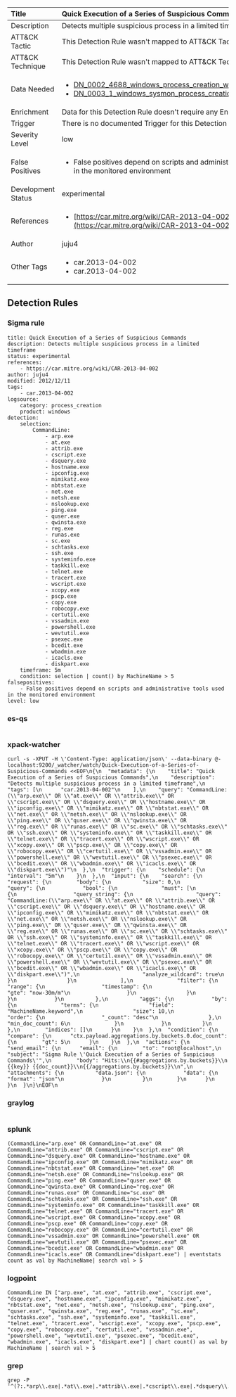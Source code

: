 | Title                | Quick Execution of a Series of Suspicious Commands                                                                                                                                                 |
|:---------------------|:------------------------------------------------------------------------------------------------------------------------------------------------------------|
| Description          | Detects multiple suspicious process in a limited timeframe                                                                                                                                           |
| ATT&amp;CK Tactic    |   This Detection Rule wasn't mapped to ATT&amp;CK Tactic yet  |
| ATT&amp;CK Technique |  This Detection Rule wasn't mapped to ATT&amp;CK Technique yet  |
| Data Needed          | <ul><li>[DN_0002_4688_windows_process_creation_with_commandline](../Data_Needed/DN_0002_4688_windows_process_creation_with_commandline.md)</li><li>[DN_0003_1_windows_sysmon_process_creation](../Data_Needed/DN_0003_1_windows_sysmon_process_creation.md)</li></ul>  |
| Enrichment           |  Data for this Detection Rule doesn't require any Enrichments.  |
| Trigger              |  There is no documented Trigger for this Detection Rule yet  |
| Severity Level       | low |
| False Positives      | <ul><li>False positives depend on scripts and administrative tools used in the monitored environment</li></ul>  |
| Development Status   | experimental |
| References           | <ul><li>[https://car.mitre.org/wiki/CAR-2013-04-002](https://car.mitre.org/wiki/CAR-2013-04-002)</li></ul>  |
| Author               | juju4 |
| Other Tags           | <ul><li>car.2013-04-002</li><li>car.2013-04-002</li></ul> | 

## Detection Rules

### Sigma rule

```
title: Quick Execution of a Series of Suspicious Commands
description: Detects multiple suspicious process in a limited timeframe
status: experimental
references:
    - https://car.mitre.org/wiki/CAR-2013-04-002
author: juju4
modified: 2012/12/11
tags:
    - car.2013-04-002
logsource:
    category: process_creation
    product: windows
detection:
    selection:
        CommandLine:
            - arp.exe
            - at.exe
            - attrib.exe
            - cscript.exe
            - dsquery.exe
            - hostname.exe
            - ipconfig.exe
            - mimikatz.exe
            - nbtstat.exe
            - net.exe
            - netsh.exe
            - nslookup.exe
            - ping.exe
            - quser.exe
            - qwinsta.exe
            - reg.exe
            - runas.exe
            - sc.exe
            - schtasks.exe
            - ssh.exe
            - systeminfo.exe
            - taskkill.exe
            - telnet.exe
            - tracert.exe
            - wscript.exe
            - xcopy.exe
            - pscp.exe
            - copy.exe
            - robocopy.exe
            - certutil.exe
            - vssadmin.exe
            - powershell.exe
            - wevtutil.exe
            - psexec.exe
            - bcedit.exe
            - wbadmin.exe
            - icacls.exe
            - diskpart.exe
    timeframe: 5m
    condition: selection | count() by MachineName > 5
falsepositives:
    - False positives depend on scripts and administrative tools used in the monitored environment
level: low

```





### es-qs
    
```

```


### xpack-watcher
    
```
curl -s -XPUT -H \'Content-Type: application/json\' --data-binary @- localhost:9200/_watcher/watch/Quick-Execution-of-a-Series-of-Suspicious-Commands <<EOF\n{\n  "metadata": {\n    "title": "Quick Execution of a Series of Suspicious Commands",\n    "description": "Detects multiple suspicious process in a limited timeframe",\n    "tags": [\n      "car.2013-04-002"\n    ],\n    "query": "CommandLine:(\\"arp.exe\\" OR \\"at.exe\\" OR \\"attrib.exe\\" OR \\"cscript.exe\\" OR \\"dsquery.exe\\" OR \\"hostname.exe\\" OR \\"ipconfig.exe\\" OR \\"mimikatz.exe\\" OR \\"nbtstat.exe\\" OR \\"net.exe\\" OR \\"netsh.exe\\" OR \\"nslookup.exe\\" OR \\"ping.exe\\" OR \\"quser.exe\\" OR \\"qwinsta.exe\\" OR \\"reg.exe\\" OR \\"runas.exe\\" OR \\"sc.exe\\" OR \\"schtasks.exe\\" OR \\"ssh.exe\\" OR \\"systeminfo.exe\\" OR \\"taskkill.exe\\" OR \\"telnet.exe\\" OR \\"tracert.exe\\" OR \\"wscript.exe\\" OR \\"xcopy.exe\\" OR \\"pscp.exe\\" OR \\"copy.exe\\" OR \\"robocopy.exe\\" OR \\"certutil.exe\\" OR \\"vssadmin.exe\\" OR \\"powershell.exe\\" OR \\"wevtutil.exe\\" OR \\"psexec.exe\\" OR \\"bcedit.exe\\" OR \\"wbadmin.exe\\" OR \\"icacls.exe\\" OR \\"diskpart.exe\\")"\n  },\n  "trigger": {\n    "schedule": {\n      "interval": "5m"\n    }\n  },\n  "input": {\n    "search": {\n      "request": {\n        "body": {\n          "size": 0,\n          "query": {\n            "bool": {\n              "must": [\n                {\n                  "query_string": {\n                    "query": "CommandLine:(\\"arp.exe\\" OR \\"at.exe\\" OR \\"attrib.exe\\" OR \\"cscript.exe\\" OR \\"dsquery.exe\\" OR \\"hostname.exe\\" OR \\"ipconfig.exe\\" OR \\"mimikatz.exe\\" OR \\"nbtstat.exe\\" OR \\"net.exe\\" OR \\"netsh.exe\\" OR \\"nslookup.exe\\" OR \\"ping.exe\\" OR \\"quser.exe\\" OR \\"qwinsta.exe\\" OR \\"reg.exe\\" OR \\"runas.exe\\" OR \\"sc.exe\\" OR \\"schtasks.exe\\" OR \\"ssh.exe\\" OR \\"systeminfo.exe\\" OR \\"taskkill.exe\\" OR \\"telnet.exe\\" OR \\"tracert.exe\\" OR \\"wscript.exe\\" OR \\"xcopy.exe\\" OR \\"pscp.exe\\" OR \\"copy.exe\\" OR \\"robocopy.exe\\" OR \\"certutil.exe\\" OR \\"vssadmin.exe\\" OR \\"powershell.exe\\" OR \\"wevtutil.exe\\" OR \\"psexec.exe\\" OR \\"bcedit.exe\\" OR \\"wbadmin.exe\\" OR \\"icacls.exe\\" OR \\"diskpart.exe\\")",\n                    "analyze_wildcard": true\n                  }\n                }\n              ],\n              "filter": {\n                "range": {\n                  "timestamp": {\n                    "gte": "now-30m/m"\n                  }\n                }\n              }\n            }\n          },\n          "aggs": {\n            "by": {\n              "terms": {\n                "field": "MachineName.keyword",\n                "size": 10,\n                "order": {\n                  "_count": "desc"\n                },\n                "min_doc_count": 6\n              }\n            }\n          }\n        },\n        "indices": []\n      }\n    }\n  },\n  "condition": {\n    "compare": {\n      "ctx.payload.aggregations.by.buckets.0.doc_count": {\n        "gt": 5\n      }\n    }\n  },\n  "actions": {\n    "send_email": {\n      "email": {\n        "to": "root@localhost",\n        "subject": "Sigma Rule \'Quick Execution of a Series of Suspicious Commands\'",\n        "body": "Hits:\\n{{#aggregations.by.buckets}}\\n {{key}} {{doc_count}}\\n{{/aggregations.by.buckets}}\\n",\n        "attachments": {\n          "data.json": {\n            "data": {\n              "format": "json"\n            }\n          }\n        }\n      }\n    }\n  }\n}\nEOF\n
```


### graylog
    
```

```


### splunk
    
```
(CommandLine="arp.exe" OR CommandLine="at.exe" OR CommandLine="attrib.exe" OR CommandLine="cscript.exe" OR CommandLine="dsquery.exe" OR CommandLine="hostname.exe" OR CommandLine="ipconfig.exe" OR CommandLine="mimikatz.exe" OR CommandLine="nbtstat.exe" OR CommandLine="net.exe" OR CommandLine="netsh.exe" OR CommandLine="nslookup.exe" OR CommandLine="ping.exe" OR CommandLine="quser.exe" OR CommandLine="qwinsta.exe" OR CommandLine="reg.exe" OR CommandLine="runas.exe" OR CommandLine="sc.exe" OR CommandLine="schtasks.exe" OR CommandLine="ssh.exe" OR CommandLine="systeminfo.exe" OR CommandLine="taskkill.exe" OR CommandLine="telnet.exe" OR CommandLine="tracert.exe" OR CommandLine="wscript.exe" OR CommandLine="xcopy.exe" OR CommandLine="pscp.exe" OR CommandLine="copy.exe" OR CommandLine="robocopy.exe" OR CommandLine="certutil.exe" OR CommandLine="vssadmin.exe" OR CommandLine="powershell.exe" OR CommandLine="wevtutil.exe" OR CommandLine="psexec.exe" OR CommandLine="bcedit.exe" OR CommandLine="wbadmin.exe" OR CommandLine="icacls.exe" OR CommandLine="diskpart.exe") | eventstats count as val by MachineName| search val > 5
```


### logpoint
    
```
CommandLine IN ["arp.exe", "at.exe", "attrib.exe", "cscript.exe", "dsquery.exe", "hostname.exe", "ipconfig.exe", "mimikatz.exe", "nbtstat.exe", "net.exe", "netsh.exe", "nslookup.exe", "ping.exe", "quser.exe", "qwinsta.exe", "reg.exe", "runas.exe", "sc.exe", "schtasks.exe", "ssh.exe", "systeminfo.exe", "taskkill.exe", "telnet.exe", "tracert.exe", "wscript.exe", "xcopy.exe", "pscp.exe", "copy.exe", "robocopy.exe", "certutil.exe", "vssadmin.exe", "powershell.exe", "wevtutil.exe", "psexec.exe", "bcedit.exe", "wbadmin.exe", "icacls.exe", "diskpart.exe"] | chart count() as val by MachineName | search val > 5
```


### grep
    
```
grep -P '^(?:.*arp\\.exe|.*at\\.exe|.*attrib\\.exe|.*cscript\\.exe|.*dsquery\\.exe|.*hostname\\.exe|.*ipconfig\\.exe|.*mimikatz\\.exe|.*nbtstat\\.exe|.*net\\.exe|.*netsh\\.exe|.*nslookup\\.exe|.*ping\\.exe|.*quser\\.exe|.*qwinsta\\.exe|.*reg\\.exe|.*runas\\.exe|.*sc\\.exe|.*schtasks\\.exe|.*ssh\\.exe|.*systeminfo\\.exe|.*taskkill\\.exe|.*telnet\\.exe|.*tracert\\.exe|.*wscript\\.exe|.*xcopy\\.exe|.*pscp\\.exe|.*copy\\.exe|.*robocopy\\.exe|.*certutil\\.exe|.*vssadmin\\.exe|.*powershell\\.exe|.*wevtutil\\.exe|.*psexec\\.exe|.*bcedit\\.exe|.*wbadmin\\.exe|.*icacls\\.exe|.*diskpart\\.exe)'
```




